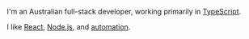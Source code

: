 I'm an Australian full-stack developer, working primarily in [TypeScript](https://www.typescriptlang.org/).

I like [React](https://reactjs.org/), [Node.js](https://nodejs.org/en/), and [automation](https://drone.io/).
